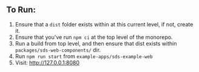## To Run:

1. Ensure that a `dist` folder exists within at this current level, if not, create it.
2. Ensure that you've run `npm ci` at the top level of the monorepo.
3. Run a build from top level, and then ensure that dist exists within `packages/sds-web-components/` dir.
4. Run `npm run start` from `example-apps/sds-example-web`
5. Visit: http://127.0.0.1:8080
